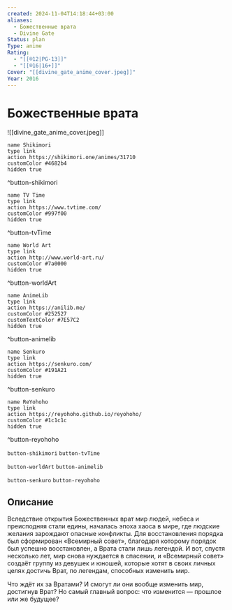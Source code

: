 ```yaml
---
created: 2024-11-04T14:18:44+03:00
aliases:
  - Божественные врата
  - Divine Gate
Status: plan
Type: anime
Rating:
  - "[[®️12|PG-13]]"
  - "[[®️16|16+]]"
Cover: "[[divine_gate_anime_cover.jpeg]]"
Year: 2016
---
```


# Божественные врата

![[divine_gate_anime_cover.jpeg]]

```button
name Shikimori
type link
action https://shikimori.one/animes/31710
customColor #4682b4
hidden true
```
^button-shikimori

```button
name TV Time
type link
action https://www.tvtime.com/
customColor #997f00
hidden true
```
^button-tvTime

```button
name World Art
type link
action http://www.world-art.ru/
customColor #7a0000
hidden true
```
^button-worldArt

```button
name AnimeLib
type link
action https://anilib.me/
customColor #252527
customTextColor #7E57C2
hidden true
```
^button-animelib

```button
name Senkuro
type link
action https://senkuro.com/
customColor #191A21
hidden true
```
^button-senkuro

```button
name ReYohoho
type link
action https://reyohoho.github.io/reyohoho/
customColor #1c1c1c
hidden true
```
^button-reyohoho

`button-shikimori` `button-tvTime`

`button-worldArt` `button-animelib`

`button-senkuro` `button-reyohoho`

## Описание

Вследствие открытия Божественных врат мир людей, небеса и преисподняя стали едины, началась эпоха хаоса в мире, где людские желания зарождают опасные конфликты. Для восстановления порядка был сформирован «Всемирный совет», благодаря которому порядок был успешно восстановлен, а Врата стали лишь легендой. И вот, спустя несколько лет, мир снова нуждается в спасении, и «Всемирный совет» создаёт группу из девушек и юношей, которые хотят в своих личных целях достичь Врат, по легендам, способных изменить мир.

Что ждёт их за Вратами? И смогут ли они вообще изменить мир, достигнув Врат? Но самый главный вопрос: что изменится — прошлое или же будущее?
